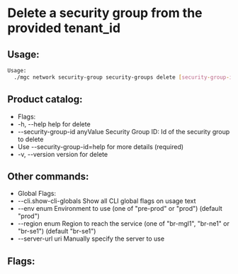 # Delete a security group from the provided tenant_id

## Usage:
```bash
Usage:
  ./mgc network security-group security-groups delete [security-group-id] [flags]
```

## Product catalog:
- Flags:
- -h, --help                         help for delete
- --security-group-id anyValue   Security Group ID: Id of the security group to delete
- Use --security-group-id=help for more details (required)
- -v, --version                      version for delete

## Other commands:
- Global Flags:
- --cli.show-cli-globals   Show all CLI global flags on usage text
- --env enum               Environment to use (one of "pre-prod" or "prod") (default "prod")
- --region enum            Region to reach the service (one of "br-mgl1", "br-ne1" or "br-se1") (default "br-se1")
- --server-url uri         Manually specify the server to use

## Flags:
```bash

```

